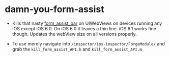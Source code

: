 damn-you-form-assist
====================

* Kills that nasty [form_assist_bar](http://developer.apple.com/library/ios/#documentation/userexperience/conceptual/mobilehig/TranslateApp/TranslateApp.html) on UIWebViews on devices running any iOS except iOS 6.0. On iOS 6.0 it leaves a thin line. iOS 6.1 works fine though. Updates the webView size on all versions properly. 

* To use merely navigate into `/inspector/ios-inspector/ForgeModule/` and grab the `kill_form_assist_API.h` and `kill_form_assist_API.m`
